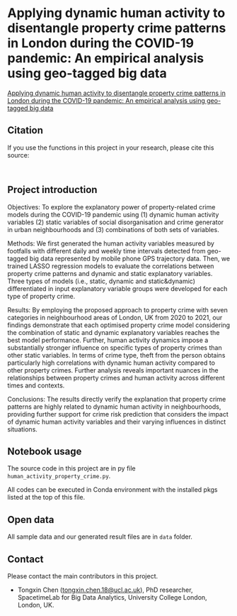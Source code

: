 # Applying dynamic human activity to disentangle property crime patterns in London during the COVID-19 pandemic: An empirical analysis using geo-tagged big data 


[Applying dynamic human activity to disentangle property crime patterns in London during the COVID-19 pandemic: An empirical analysis using geo-tagged big data]()
<!-- Citation -->
## Citation

If you use the functions in this project in your research, please cite this source:

```
 
```


<!-- Project introduction -->
## Project introduction

Objectives:
To explore the explanatory power of property-related crime models during the COVID-19 pandemic using (1) dynamic human activity variables (2) static variables of social disorganisation and crime generator in urban neighbourhoods and (3) combinations of both sets of variables.  

Methods:
We first generated the human activity variables measured by footfalls with different daily and weekly time intervals detected from geo-tagged big data represented by mobile phone GPS trajectory data.
Then, we trained LASSO regression models to evaluate the correlations between property crime patterns and dynamic and static explanatory variables.
Three types of models (i.e., static, dynamic and static\&dynamic) differentiated in input explanatory variable groups were developed for each type of property crime.

Results:
By employing the proposed approach to property crime with seven categories in neighbourhood areas of London, UK from 2020 to 2021, our findings demonstrate that each optimised property crime model considering the combination of static and dynamic explanatory variables reaches the best model performance.
Further, human activity dynamics impose a substantially stronger influence on specific types of property crimes than other static variables. 
In terms of crime type, theft from the person obtains particularly high correlations with dynamic human activity compared to other property crimes.
Further analysis reveals important nuances in the relationships between property crimes and human activity across different times and contexts. 

Conclusions: 
The results directly verify the explanation that property crime patterns are highly related to dynamic human activity in neighbourhoods, providing further support for crime risk prediction that considers the impact of dynamic human activity variables and their varying influences in distinct situations.



<!-- Notebook usage -->
## Notebook usage

The source code in this project are  in py file ```human_activity_property_crime.py```.

All codes can be executed in Conda environment with the installed pkgs listed at the top of this file. 

<!-- Open data -->
## Open data

All sample data and our generated result files are in ```data``` folder.

<!-- Contact -->
## Contact

Please contact the main contributors in this project.

- Tongxin Chen (tongxin.chen.18@ucl.ac.uk), PhD researcher, SpacetimeLab for Big Data Analytics, University College London, London, UK.
